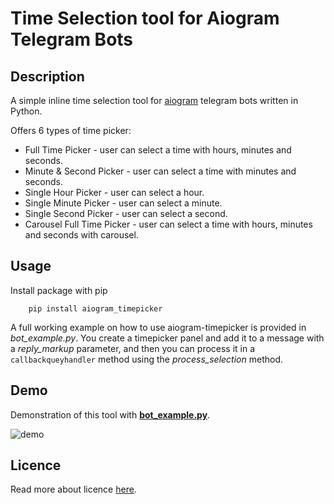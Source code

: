 # Time Selection tool for Aiogram Telegram Bots

## Description
A simple inline time selection tool for [aiogram](https://github.com/aiogram/aiogram) telegram bots written in Python.

Offers 6 types of time picker:
* Full Time Picker - user can select a time with hours, minutes and seconds.
* Minute & Second Picker - user can select a time with minutes and seconds.
* Single Hour Picker - user can select a hour.
* Single Minute Picker - user can select a minute.
* Single Second Picker - user can select a second.
* Carousel Full Time Picker - user can select a time with hours, minutes and seconds with carousel.

## Usage
Install package with pip

        pip install aiogram_timepicker

A full working example on how to use aiogram-timepicker is provided in *bot_example.py*. 
You create a timepicker panel and add it to a message with a *reply_markup* parameter, and then you can process it in a `callbackqueyhandler` method using the *process_selection* method.

## Demo
Demonstration of this tool with [**bot_example.py**](./bot_example.py).


![demo](https://s6.gifyu.com/images/bot.gif)

## Licence
Read more about licence [here](./LICENSE.txt).